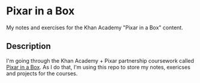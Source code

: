 # Pixar in a Box

My notes and exercises for the Khan Academy "Pixar in a Box" content.

## Description

I'm going through the Khan Academy + Pixar partnership coursework called [Pixar in a Box](https://www.khanacademy.org/partner-content/pixar). As I do that, I'm using this repo to store my notes, exericses and projects for the courses.
